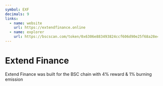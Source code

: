 ```yaml
---
symbol: EXF
decimals: 9
links:
  - name: website
    url: https://extendfinance.online
  - name: explorer
    url: https://bscscan.com/token/0x6306e883493824ccf606d90e25f68a28e47b98a3
---
```


# Extend Finance

Extend Finance was built for the BSC chain with 4% reward & 1% burning emission

